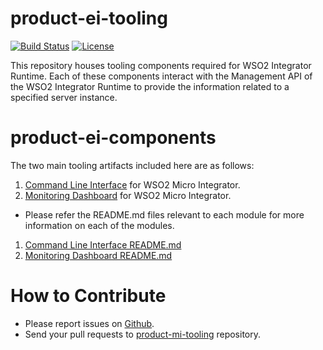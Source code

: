 # product-ei-tooling

[![Build Status](https://wso2.org/jenkins/buildStatus/icon?job=products/product-mi-tooling)](https://wso2.org/jenkins/job/products/job/product-mi-tooling/)
[![License](https://img.shields.io/badge/License-Apache%202.0-blue.svg)](https://opensource.org/licenses/Apache-2.0)

This repository houses tooling components required for WSO2 Integrator Runtime. Each of these components interact with 
the Management API of the WSO2 Integrator Runtime to provide the information related to a specified server instance. 

# product-ei-components
The two main tooling artifacts included here are as follows:
1. [Command Line Interface](https://github.com/wso2/product-mi-tooling/tree/master/cmd) for WSO2 Micro Integrator.
2. [Monitoring Dashboard](https://github.com/wso2/product-mi-tooling/tree/master/monitoring-dashboard) for WSO2 Micro Integrator.

* Please refer the README.md files relevant to each module for more information on each of the modules.
1. [Command Line Interface README.md](https://github.com/wso2/product-mi-tooling/blob/master/cmd/README.md)
2. [Monitoring Dashboard README.md](https://github.com/wso2/product-mi-tooling/blob/master/monitoring-dashboard/README.md)


# How to Contribute
- Please report issues on [Github](https://github.com/wso2/micro-integrator).
- Send your pull requests to [product-mi-tooling](https://github.com/wso2/product-mi-tooling) repository.





